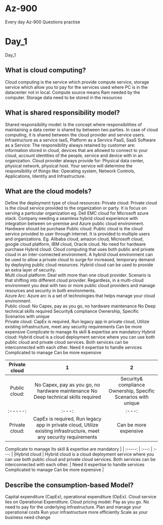 # Az-900
Every day Az-900 Questions practise
# Day_1
Day_1
## What is cloud computing? 
Cloud computing is the service which provide compute service, storage service which allow you to pay for the services used where PC is in the datacenter not in local. 
Compute source means Ram needed by the computer. 
Storage data need to be stored in the resources
## What is shared responsibility model?
Shared responsibility model: Is the concept where responsibilities of maintaining a data center is shared by between two parties. In case of cloud computing, it is shared between the cloud provider and service users. 
Infrastructure as a service IaaS, Platform as a Service PaaS, SaaS Software as a Service: 
The responsibility always retained by customer are:  information stored in cloud, devices that are allowed to connect to your cloud, account identities of the people, service and device with in an organization. 
Cloud provider always provide for: Physical data center, physical network, physical host.
Your service will determine the responsibility of things like: Operating system, Network Controls, Applications, Identity and Infrastructure. 
## What are the cloud models?
Define the deployment type of cloud resources: 
Private cloud:  Private cloud is the cloud service provided to the organization or party. It is focus on serving a particular organization eg. Dell EMC cloud for Microsoft azure stack. Company needing a seamless hybrid cloud experience with integration between on-premise and Azure public cloud environment. Hardware should be purchase 
Public cloud: Public cloud is the cloud service provided to user through internet. It is provided to multiple users and organizations. Eg. Alibaba cloud, amazon cloud, Microsoft cloud, google cloud platform, IBM cloud, Oracle cloud. No need for hardware purchase 
Hybrid cloud: Cloud computing that uses both public and private cloud in an inter-connected environment. A hybrid cloud environment can be used to allow a private cloud to surge for increased, temporary demand by deploying public cloud resources. Hybrid cloud can be used to provide an extra layer of security.                                             
Multi cloud platform:  Deal with more than one cloud provider. Scenario is that shifting into different cloud provider. Regardless, in a multi-cloud environment you deal with two or more public cloud providers and manage resources and security in both environments.  
Azure Arc: Azure arc is a set of technologies that helps manage your cloud environment.   
Public cloud:	No Capex, pay as you go, no hardware maintenance
No Deep technical skills required	Security& compliance 
Ownership, Specific Scenarios with unique                  
Private cloud:	CapEx is required, Run legacy app in private cloud, Utilize existing infrastructure, meet any security requirements 	Can be more expensive
Complicate to manage 
Its skill & expertise are mandatory 
Hybrid cloud: 	Hybrid cloud is a cloud deployment service where you can use both public cloud and private cloud services. Both services can be interconnected with each other.  	Need it expertise to handle services 
Complicated to manage 
Can be more expensive 

| Private cloud              | 1    | 2    |
| :-----:              | :---: | :---: |
| Public cloud:        | No Capex, pay as you go, no hardware maintenance No Deep technical skills required | Security& compliance Ownership, Specific Scenarios with unique |
| :-----:              | :---: | :---: |
| Private cloud:       | CapEx is required, Run legacy app in private cloud, Utilize existing infrastructure, meet any security requirements |  Can be more expensive
Complicate to manage 
Its skill & expertise are mandatory  | 
| :-----:              | :---: | :---: |
|Hybrid cloud | Hybrid cloud is a cloud deployment service where you can use both public cloud and private cloud services. Both services can be interconnected with each other.  | Need it expertise to handle services  Complicated to manage  Can be more expensive |




## Describe the consumption-based Model? 
Capital expenditure (CapEx), operational expenditure (OpEx).
Cloud service lies on Operational Expenditure. 
Cloud pricing model: Pay as you go. No need to pay for the underlying infrastructure. 
Plan and manage your operational costs
Run your infrastructure more efficiently 
Scale as your business need change  

